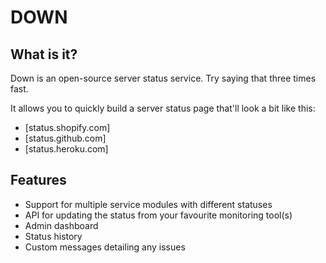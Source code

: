 # DOWN

## What is it?

Down is an open-source server status service. Try saying that three times fast.

It allows you to quickly build a server status page that'll look a bit like this:

* [status.shopify.com]
* [status.github.com]
* [status.heroku.com]

## Features

* Support for multiple service modules with different statuses
* API for updating the status from your favourite monitoring tool(s)
* Admin dashboard
* Status history
* Custom messages detailing any issues